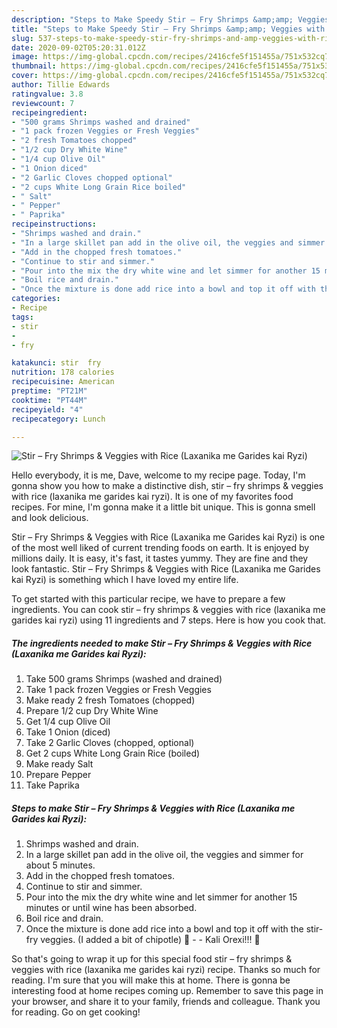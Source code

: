 ```yaml
---
description: "Steps to Make Speedy Stir – Fry Shrimps &amp;amp; Veggies with Rice (Laxanika me Garides kai Ryzi)"
title: "Steps to Make Speedy Stir – Fry Shrimps &amp;amp; Veggies with Rice (Laxanika me Garides kai Ryzi)"
slug: 537-steps-to-make-speedy-stir-fry-shrimps-and-amp-veggies-with-rice-laxanika-me-garides-kai-ryzi
date: 2020-09-02T05:20:31.012Z
image: https://img-global.cpcdn.com/recipes/2416cfe5f151455a/751x532cq70/stir-fry-shrimps-veggies-with-rice-laxanika-me-garides-kai-ryzi-recipe-main-photo.jpg
thumbnail: https://img-global.cpcdn.com/recipes/2416cfe5f151455a/751x532cq70/stir-fry-shrimps-veggies-with-rice-laxanika-me-garides-kai-ryzi-recipe-main-photo.jpg
cover: https://img-global.cpcdn.com/recipes/2416cfe5f151455a/751x532cq70/stir-fry-shrimps-veggies-with-rice-laxanika-me-garides-kai-ryzi-recipe-main-photo.jpg
author: Tillie Edwards
ratingvalue: 3.8
reviewcount: 7
recipeingredient:
- "500 grams Shrimps washed and drained"
- "1 pack frozen Veggies or Fresh Veggies"
- "2 fresh Tomatoes chopped"
- "1/2 cup Dry White Wine"
- "1/4 cup Olive Oil"
- "1 Onion diced"
- "2 Garlic Cloves chopped optional"
- "2 cups White Long Grain Rice boiled"
- " Salt"
- " Pepper"
- " Paprika"
recipeinstructions:
- "Shrimps washed and drain."
- "In a large skillet pan add in the olive oil, the veggies and simmer for about 5 minutes."
- "Add in the chopped fresh tomatoes."
- "Continue to stir and simmer."
- "Pour into the mix the dry white wine and let simmer for another 15 minutes or until wine has been absorbed."
- "Boil rice and drain."
- "Once the mixture is done add rice into a bowl and top it off with the stir-fry veggies. (I added a bit of chipotle) 🙂  Kali Orexi!!! 🙂"
categories:
- Recipe
tags:
- stir
- 
- fry

katakunci: stir  fry 
nutrition: 178 calories
recipecuisine: American
preptime: "PT21M"
cooktime: "PT44M"
recipeyield: "4"
recipecategory: Lunch

---
```



![Stir – Fry Shrimps &amp; Veggies with Rice (Laxanika me Garides kai Ryzi)](https://img-global.cpcdn.com/recipes/2416cfe5f151455a/751x532cq70/stir-fry-shrimps-veggies-with-rice-laxanika-me-garides-kai-ryzi-recipe-main-photo.jpg)

Hello everybody, it is me, Dave, welcome to my recipe page. Today, I'm gonna show you how to make a distinctive dish, stir – fry shrimps &amp; veggies with rice (laxanika me garides kai ryzi). It is one of my favorites food recipes. For mine, I'm gonna make it a little bit unique. This is gonna smell and look delicious.



Stir – Fry Shrimps &amp; Veggies with Rice (Laxanika me Garides kai Ryzi) is one of the most well liked of current trending foods on earth. It is enjoyed by millions daily. It is easy, it's fast, it tastes yummy. They are fine and they look fantastic. Stir – Fry Shrimps &amp; Veggies with Rice (Laxanika me Garides kai Ryzi) is something which I have loved my entire life.


To get started with this particular recipe, we have to prepare a few ingredients. You can cook stir – fry shrimps &amp; veggies with rice (laxanika me garides kai ryzi) using 11 ingredients and 7 steps. Here is how you cook that.

<!--inarticleads1-->

##### The ingredients needed to make Stir – Fry Shrimps &amp; Veggies with Rice (Laxanika me Garides kai Ryzi):

1. Take 500 grams Shrimps (washed and drained)
1. Take 1 pack frozen Veggies or Fresh Veggies
1. Make ready 2 fresh Tomatoes (chopped)
1. Prepare 1/2 cup Dry White Wine
1. Get 1/4 cup Olive Oil
1. Take 1 Onion (diced)
1. Take 2 Garlic Cloves (chopped, optional)
1. Get 2 cups White Long Grain Rice (boiled)
1. Make ready  Salt
1. Prepare  Pepper
1. Take  Paprika




<!--inarticleads2-->

##### Steps to make Stir – Fry Shrimps &amp; Veggies with Rice (Laxanika me Garides kai Ryzi):

1. Shrimps washed and drain.
1. In a large skillet pan add in the olive oil, the veggies and simmer for about 5 minutes.
1. Add in the chopped fresh tomatoes.
1. Continue to stir and simmer.
1. Pour into the mix the dry white wine and let simmer for another 15 minutes or until wine has been absorbed.
1. Boil rice and drain.
1. Once the mixture is done add rice into a bowl and top it off with the stir-fry veggies. (I added a bit of chipotle) 🙂 -  - Kali Orexi!!! 🙂




So that's going to wrap it up for this special food stir – fry shrimps &amp; veggies with rice (laxanika me garides kai ryzi) recipe. Thanks so much for reading. I'm sure that you will make this at home. There is gonna be interesting food at home recipes coming up. Remember to save this page in your browser, and share it to your family, friends and colleague. Thank you for reading. Go on get cooking!
